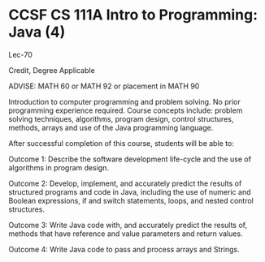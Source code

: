 # CCSF CS 111A Intro to Programming: Java (4)

Lec-70

Credit, Degree Applicable

ADVISE: MATH 60 or MATH 92 or placement in MATH 90

Introduction to computer programming and problem solving. No prior programming experience required. Course concepts include: problem solving techniques, algorithms, program design, control structures, methods, arrays and use of the Java programming language.

After successful completion of this course, students will be able to:

Outcome 1: Describe the software development life-cycle and the use of algorithms in program design.

Outcome 2: Develop, implement, and accurately predict the results of structured programs and code in Java, including the use of numeric and Boolean expressions, if and switch statements, loops, and nested control structures.

Outcome 3: Write Java code with, and accurately predict the results of, methods that have reference and value parameters and return values.

Outcome 4: Write Java code to pass and process arrays and Strings.

